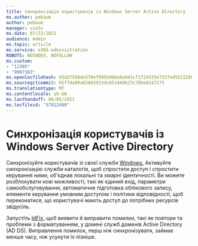 ```yaml
---
title: Синхронізація користувачів із Windows Server Active Directory
ms.author: pebaum
author: pebaum
manager: scotv
ms.date: 07/22/2021
audience: Admin
ms.topic: article
ms.service: o365-administration
ROBOTS: NOINDEX, NOFOLLOW
ms.custom:
- "12305"
- "9007383"
ms.openlocfilehash: 93d2f568de570ef995b966e8a941cf1724335e733fed5521280396516437d698
ms.sourcegitcommit: b5f7da89a650d2915dc652449623c78be6247175
ms.translationtype: MT
ms.contentlocale: uk-UA
ms.lasthandoff: 08/05/2021
ms.locfileid: "57812498"
---
```

# <a name="sync-users-from-your-windows-server-active-directory"></a>Синхронізація користувачів із Windows Server Active Directory

Синхронізуйте користувачів зі своєї служби [Windows.](https://admin.microsoft.com/AdminPortal/Home#/featureexplorer/security/Identity) Активуйте синхронізацію служби каталогів, щоб спростити доступ і спростити керування ними, об'єднав локальні та хмарні ідентичності. Ви можете розблокувати нові можливості, такі як єдиний вхід, параметри самообслуговування, автоматичне підготовка облікового запису, елементи керування умовним доступом і політики відповідності, щоб переконатися, що користувачі мають доступ до потрібних ресурсів звідусіль. 

Запустіть [IdFix,](https://admin.microsoft.com/Adminportal/Home?source=applauncher#/modernonboarding/IdentityWizard) щоб виявити й виправити помилки, такі як повтори та проблеми з форматуванням, у домені служб доменів Active Directory (AD DS). Виправлення помилок, перш ніж синхронізувати, займає менше часу, ніж усунути їх пізніше.


